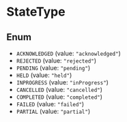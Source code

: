 # StateType

## Enum

* `ACKNOWLEDGED` (value: `"acknowledged"`)
* `REJECTED` (value: `"rejected"`)
* `PENDING` (value: `"pending"`)
* `HELD` (value: `"held"`)
* `INPROGRESS` (value: `"inProgress"`)
* `CANCELLED` (value: `"cancelled"`)
* `COMPLETED` (value: `"completed"`)
* `FAILED` (value: `"failed"`)
* `PARTIAL` (value: `"partial"`)
